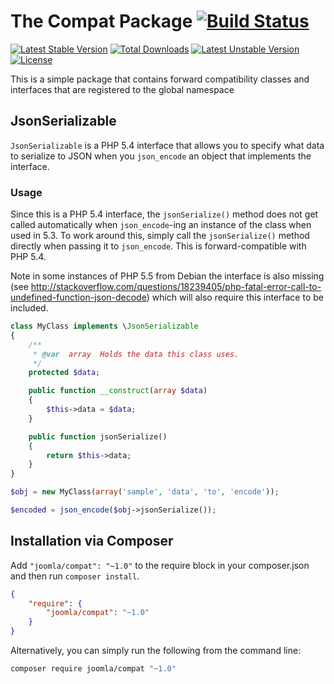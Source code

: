 # The Compat Package [![Build Status](https://travis-ci.org/joomla-framework/compat.svg?branch=master)](https://travis-ci.org/joomla-framework/compat)

[![Latest Stable Version](https://poser.pugx.org/joomla/compat/v/stable)](https://packagist.org/packages/joomla/compat) [![Total Downloads](https://poser.pugx.org/joomla/compat/downloads)](https://packagist.org/packages/joomla/compat) [![Latest Unstable Version](https://poser.pugx.org/joomla/compat/v/unstable)](https://packagist.org/packages/joomla/compat) [![License](https://poser.pugx.org/joomla/compat/license)](https://packagist.org/packages/joomla/compat)

This is a simple package that contains forward compatibility classes and interfaces that are registered to the global namespace

## JsonSerializable

`JsonSerializable` is a PHP 5.4 interface that allows you to specify what data to serialize to JSON when you `json_encode` an object that implements the interface.

### Usage

Since this is a PHP 5.4 interface, the `jsonSerialize()` method does not get called automatically when `json_encode`-ing an instance of the class when used in 5.3. To work around this, simply call the `jsonSerialize()` method directly when passing it to `json_encode`. This is forward-compatible with PHP 5.4.

Note in some instances of PHP 5.5 from Debian the interface is also missing (see http://stackoverflow.com/questions/18239405/php-fatal-error-call-to-undefined-function-json-decode) which will also require this interface to be included.

```php
class MyClass implements \JsonSerializable
{
	/**
	 * @var  array  Holds the data this class uses.
	 */
	protected $data;

	public function __construct(array $data)
	{
		$this->data = $data;
	}

	public function jsonSerialize()
	{
		return $this->data;
	}
}

$obj = new MyClass(array('sample', 'data', 'to', 'encode'));

$encoded = json_encode($obj->jsonSerialize());
```

## Installation via Composer

Add `"joomla/compat": "~1.0"` to the require block in your composer.json and then run `composer install`.

```json
{
	"require": {
		"joomla/compat": "~1.0"
	}
}
```

Alternatively, you can simply run the following from the command line:

```sh
composer require joomla/compat "~1.0"
```
